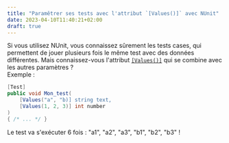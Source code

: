 ```yaml
---
title: "Paramêtrer ses tests avec l'attribut `[Values()]` avec NUnit"
date: 2023-04-10T11:40:21+02:00
draft: true
---
```


Si vous utilisez NUnit, vous connaissez sûrement les tests cases, qui permettent de jouer plusieurs fois le même test avec des données différentes.
Mais connaissez-vous l'attribut [`[Values()]`](https://docs.nunit.org/articles/nunit/writing-tests/attributes/values.html) qui se combine avec les autres paramètres ?  
Exemple :
```csharp
[Test]
public void Mon_test(
    [Values("a", "b)] string text,
    [Values(1, 2, 3)] int number
)
{ /* ... */ }
```
Le test va s'exécuter 6 fois : "a1", "a2", "a3", "b1", "b2", "b3" !